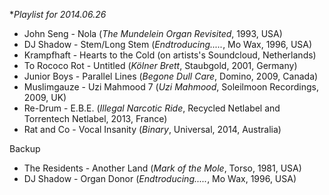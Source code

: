 **Playlist for 2014.06.26*

* John Seng - Nola (_The Mundelein Organ Revisited_, 1993, USA)
* DJ Shadow - Stem/Long Stem (_Endtroducing....._, Mo Wax, 1996, USA)
* Krampfhaft - Hearts to the Cold (on artists's Soundcloud, Netherlands)
* To Rococo Rot - Untitled (_Kölner Brett_, Staubgold, 2001, Germany)
* Junior Boys - Parallel Lines (_Begone Dull Care_, Domino, 2009, Canada)
* Muslimgauze - Uzi Mahmood 7 (_Uzi Mahmood_, Soleilmoon Recordings, 2009, UK)
* Re-Drum - E.B.E. (_Illegal Narcotic Ride_, Recycled Netlabel and Torrentech Netlabel, 2013, France)
* Rat and Co - Vocal Insanity (_Binary_, Universal, 2014, Australia)

Backup

* The Residents - Another Land (_Mark of the Mole_, Torso, 1981, USA)
* DJ Shadow - Organ Donor (_Endtroducing....._, Mo Wax, 1996, USA)
